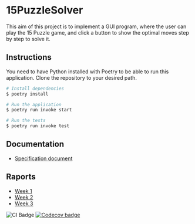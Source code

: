 # 15PuzzleSolver

This aim of this project is to implement a GUI program, where the user can play the 15 Puzzle game, and click a button to show the optimal moves step by step to solve it.

## Instructions

You need to have Python installed with Poetry to be able to run this application. Clone the repository to your desired path.

```bash
# Install dependencies
$ poetry install

# Run the application
$ poetry run invoke start

# Run the tests
$ poetry run invoke test
```
## Documentation

* [Specification document](https://github.com/isakpulkki/15PuzzleSolver/blob/main/docs/specification.md)

## Raports

* [Week 1](https://github.com/isakpulkki/15PuzzleSolver/blob/main/docs/week1.md)
* [Week 2](https://github.com/isakpulkki/15PuzzleSolver/blob/main/docs/week2.md)
* [Week 3](https://github.com/isakpulkki/15PuzzleSolver/blob/main/docs/week3.md)

![CI Badge](https://github.com/isakpulkki/15puzzlesolver/workflows/CI/badge.svg) [![Codecov badge](https://codecov.io/gh/isakpulkki/15PuzzleSolver/branch/main/graph/badge.svg?token=QCJD3KYHM7)](https://codecov.io/gh/isakpulkki/15PuzzleSolver)
